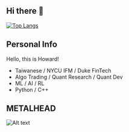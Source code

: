 ## Hi there 👋
[![Top Langs](https://github-readme-stats.vercel.app/api/top-langs/?username=drink970082&show_icons=true&theme=radical&card_width=1000)](https://github.com/anuraghazra/github-readme-stats)
<!--
**drink970082/drink970082** is a ✨ _special_ ✨ repository because its `README.md` (this file) appears on your GitHub profile.

Here are some ideas to get you started:

- 🔭 I’m currently working on ...
- 🌱 I’m currently learning ...
- 👯 I’m looking to collaborate on ...
- 🤔 I’m looking for help with ...
- 💬 Ask me about ...
- 📫 How to reach me: ...
- 😄 Pronouns: ...
- ⚡ Fun fact: ...
-->
## Personal Info
Hello, this is Howard!
- Taiwanese / NYCU IFM / Duke FinTech
- Algo Trading / Quant Research / Quant Dev
- ML / AI / RL
- Python / C++ 

## METALHEAD
![Alt text](https://spotify-recently-played-readme.vercel.app/api?user=21vtczlf7c73hoolhl7bvki2i&width=1000)
